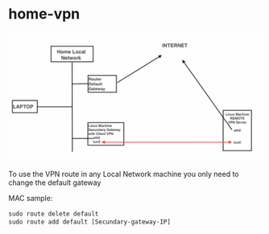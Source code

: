 # home-vpn
![Nerwork schema](Network_Schema.png)

To use the VPN route in any Local Network machine you only need to change the default gateway
   
MAC sample:
```
sudo route delete default
sudo route add default [Secundary-gateway-IP]
```
